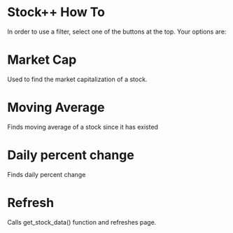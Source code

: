 # Stock++ How To
In order to use a filter, select one of the buttons at the top. Your options are: 

# Market Cap
Used to find the market capitalization of a stock.

# Moving Average
Finds moving average of a stock since it has existed

# Daily percent change
Finds daily percent change

# Refresh
Calls get_stock_data() function and refreshes page. 